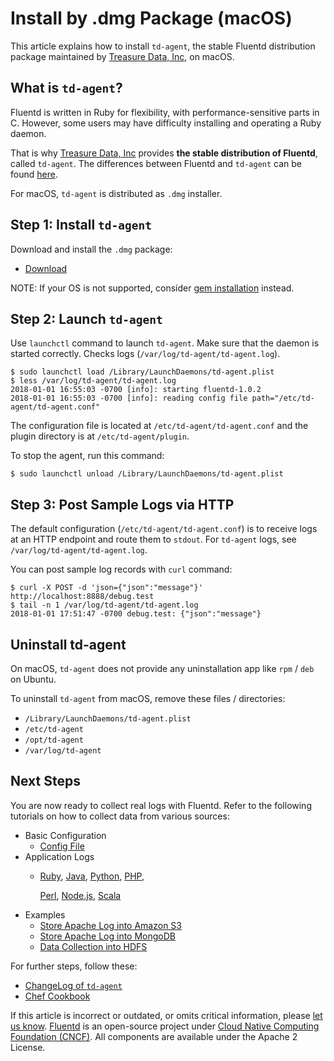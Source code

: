 # Install by .dmg Package \(macOS\)

This article explains how to install `td-agent`, the stable Fluentd distribution package maintained by [Treasure Data, Inc](https://www.treasuredata.com/), on macOS.

## What is `td-agent`?

Fluentd is written in Ruby for flexibility, with performance-sensitive parts in C. However, some users may have difficulty installing and operating a Ruby daemon.

That is why [Treasure Data, Inc](http://www.treasuredata.com/) provides **the stable distribution of Fluentd**, called `td-agent`. The differences between Fluentd and `td-agent` can be found [here](https://www.fluentd.org/faqs).

For macOS, `td-agent` is distributed as `.dmg` installer.

## Step 1: Install `td-agent`

Download and install the `.dmg` package:

* [Download](https://td-agent-package-browser.herokuapp.com/3/macosx)

NOTE: If your OS is not supported, consider [gem installation](install-by-gem.md) instead.

## Step 2: Launch `td-agent`

Use `launchctl` command to launch `td-agent`. Make sure that the daemon is started correctly. Checks logs \(`/var/log/td-agent/td-agent.log`\).

```text
$ sudo launchctl load /Library/LaunchDaemons/td-agent.plist
$ less /var/log/td-agent/td-agent.log
2018-01-01 16:55:03 -0700 [info]: starting fluentd-1.0.2
2018-01-01 16:55:03 -0700 [info]: reading config file path="/etc/td-agent/td-agent.conf"
```

The configuration file is located at `/etc/td-agent/td-agent.conf` and the plugin directory is at `/etc/td-agent/plugin`.

To stop the agent, run this command:

```text
$ sudo launchctl unload /Library/LaunchDaemons/td-agent.plist
```

## Step 3: Post Sample Logs via HTTP

The default configuration \(`/etc/td-agent/td-agent.conf`\) is to receive logs at an HTTP endpoint and route them to `stdout`. For `td-agent` logs, see `/var/log/td-agent/td-agent.log`.

You can post sample log records with `curl` command:

```text
$ curl -X POST -d 'json={"json":"message"}' http://localhost:8888/debug.test
$ tail -n 1 /var/log/td-agent/td-agent.log
2018-01-01 17:51:47 -0700 debug.test: {"json":"message"}
```

## Uninstall td-agent

On macOS, `td-agent` does not provide any uninstallation app like `rpm` / `deb` on Ubuntu.

To uninstall `td-agent` from macOS, remove these files / directories:

* `/Library/LaunchDaemons/td-agent.plist`
* `/etc/td-agent`
* `/opt/td-agent`
* `/var/log/td-agent`

## Next Steps

You are now ready to collect real logs with Fluentd. Refer to the following tutorials on how to collect data from various sources:

* Basic Configuration
  * [Config File](../configuration/config-file.md)
* Application Logs
  * [Ruby](../language-bindings/ruby.md), [Java](../language-bindings/java.md), [Python](../language-bindings/python.md), [PHP](../language-bindings/php.md),

    [Perl](../language-bindings/perl.md), [Node.js](../language-bindings/nodejs.md), [Scala](../language-bindings/scala.md)
* Examples
  * [Store Apache Log into Amazon S3](../how-to-guides/apache-to-s3.md)
  * [Store Apache Log into MongoDB](../how-to-guides/apache-to-mongodb.md)
  * [Data Collection into HDFS](../how-to-guides/http-to-hdfs.md)

For further steps, follow these:

* [ChangeLog of `td-agent`](http://docs.treasuredata.com/articles/td-agent-changelog)
* [Chef Cookbook](https://github.com/treasure-data/chef-td-agent/)

If this article is incorrect or outdated, or omits critical information, please [let us know](https://github.com/fluent/fluentd-docs-gitbook/issues?state=open). [Fluentd](http://www.fluentd.org/) is an open-source project under [Cloud Native Computing Foundation \(CNCF\)](https://cncf.io/). All components are available under the Apache 2 License.

